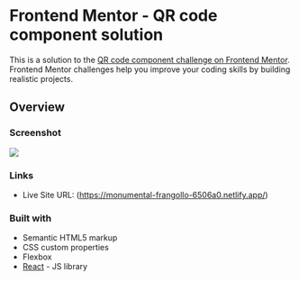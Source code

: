 # Frontend Mentor - QR code component solution

This is a solution to the [QR code component challenge on Frontend Mentor](https://www.frontendmentor.io/challenges/qr-code-component-iux_sIO_H). Frontend Mentor challenges help you improve your coding skills by building realistic projects.

## Overview

### Screenshot

![](https://i.imgur.com/zuACTwo.png)

### Links

- Live Site URL: (https://monumental-frangollo-6506a0.netlify.app/)

### Built with

- Semantic HTML5 markup
- CSS custom properties
- Flexbox
- [React](https://reactjs.org/) - JS library
